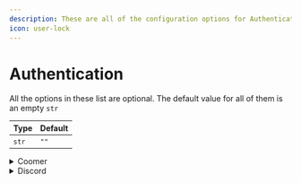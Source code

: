 ```yaml
---
description: These are all of the configuration options for Authentication.
icon: user-lock
---
```


# Authentication

All the options in these list are optional. The default value for all of them is an empty `str`

| Type  | Default |
| ----- | ------- |
| `str` | `""`    |

<details>

<summary>Coomer</summary>

In order to scrape your favorites from coomer, you need to provide Cyberdrop-DL with your coomer `session` cookie.

## `session`

Once you have put your `session` cookie into the authentication file, you can add `https://coomer.su/favorites` to the URLs file, and Cyberdrop-DL will scrape your favorites.

</details>

<details>

<summary>Discord</summary>

In order to scrape media from discord, you need to provide Cyberdrop-DL with your discord `token`.

<details>

<summary>Forums</summary>

In order to scrape links/content from forums, you need to provide Cyberdrop-DL with your login details so it can access the website. This section also includes cookies for the support forums.

If you use the cookie extractor to load the `XF_User` cookies into the program, you don't need to provide these credentials. If you ever log out of the forum in your browser though, you will need to use the cookie extractor again to get new cookies.

It is best to leave the authentication parameter for SimpCity blank, as they have made their forum public and have asked users scraping the website not to use logged in users.

In order to set specific authentication values for a config instead of the global values, make an `authentication.yaml` file in the config folder.

## `xf_user_cookie`

This is the value for the `XF_User` cookie mentioned above. If you want to only use credentials, you can leave this blank.

## `username`

This is your username for the forum. Again, if you use cookies, you don't need to provide this.

## `password`

This is your password for the forum. Again, if you use cookies, you don't need to provide this.

</details>

<details>

<summary>GoFile</summary>

If you decide to pay for GoFile Premium (faster downloads, etc.) you can provide your API key to Cyberdrop-DL in order for the program to use it.

## `api_key`

You can get your API key here: [https://gofile.io/myProfile](https://gofile.io/myProfile)

</details>

<details>

<summary>Imgur</summary>

In order to scrape images from Imgur, you'll need to create a client on Imgur's website.

[https://api.imgur.com/oauth2/addclient](https://api.imgur.com/oauth2/addclient)

Some examples of what to put in for what it asks for:

- Application Name: `Cyberdrop-DL`

- OAuth2 without a callback URL

- Website: `<really doesn't matter>`

- Email: `your_email@domain.com`

- Description: `Cyberdrop-DL client`

## `client_id`

After generating the client above, you will need to give Cyberdrop-DL the client ID.

</details>

<details>

<summary>JDownloader</summary>

Under JDownloader 2 settings -> MyJDownloader

You will set an email, password, and device name (then connect).

## `username`

Provide Cyberdrop-DL the email from above

## `password`

Provide Cyberdrop-DL the password from above

## `device`

Provide Cyberdrop-DL the device name from above

</details>

<details>

<summary>PixelDrain</summary>

If you decide to pay for PixelDrain premium (faster downloads, etc.) you can provide your API key to Cyberdrop-DL in order for the program to use it.

## `api_key`

You can get your API key here: [https://pixeldrain.com/user/api_keys](https://pixeldrain.com/user/api_keys)

</details>

<details>

<summary>Real-Debrid</summary>

In order to download files from sites supported by real-debrid, you'll need to get the API token from your account.

## `api_key`

You can get your API key here (you must be logged in): [https://real-debrid.com/apitoken](https://real-debrid.com/apitoken)

</details>

<details>

<summary>Reddit</summary>

In order to scrape files from Reddit, you'll need to create an app on reddit's website (it's free): [https://www.reddit.com/prefs/apps](https://www.reddit.com/prefs/apps)

Select `script` as the app type. Any name can be used. The redirect URI value isn't important, but it is required. You can use fake URL like `http://your_username.cyberdrop-dl`. Click `create app` to get your credentials.

![reddit_personal_script_setup_1](../../assets/reddit_personal_script_setup_1.png)
![reddit_personal_script_setup_2](../../assets/reddit_personal_script_setup_2.png)

After generating the app, you need to give Cyberdrop-DL these values:

## `personal_use_script`

Copy the value of `presonal_use_script`

## `secret`

Copy the value of `secret`

</details>
